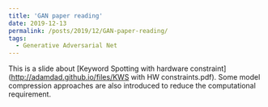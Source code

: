 ```yaml
---
title: 'GAN paper reading'
date: 2019-12-13
permalink: /posts/2019/12/GAN-paper-reading/
tags:
  - Generative Adversarial Net
---
```


This is a slide about [Keyword Spotting with hardware constraint](http://adamdad.github.io/files/KWS with HW constraints.pdf). Some model compression approaches are also introduced to reduce the computational requirement.
